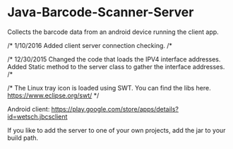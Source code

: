 # Java-Barcode-Scanner-Server
Collects the barcode data from an android device running the client app.  

/*
1/10/2016
Added client server connection checking.
/*

/*
12/30/2015 
Changed the code that loads the IPV4 interface addresses.
Added Static method to the server class to gather the interface addresses.
/*


/*
     The Linux tray icon is loaded using SWT.  You can find the libs here.
https://www.eclipse.org/swt/
*/

Android client:
https://play.google.com/store/apps/details?id=wetsch.jbcsclient

If you like to add the server to one of your own projects, add the jar to your build path.


